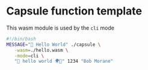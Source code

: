# Capsule function template

This wasm module is used by the `cli` mode

```bash
#!/bin/bash
MESSAGE="🎉 Hello World" ./capsule \
   -wasm=./hello.wasm \
   -mode=cli \
   "👋 hello world 🌍🎃" 1234 "Bob Morane"

```

